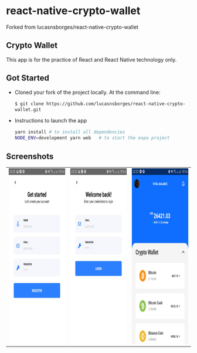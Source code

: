 # react-native-crypto-wallet
Forked from lucasnsborges/react-native-crypto-wallet

## Crypto Wallet
This app is for the practice of React and React Native technology only.

## Got Started

- Cloned your fork of the project locally. At the command line:
    ```
    $ git clone https://github.com/lucasnsborges/react-native-crypto-wallet.git
    ```
- Instructions to launch the app
    ```bash
    yarn install # to install all dependencies
    NODE_ENV=development yarn web   # to start the expo project
    ```

## Screenshots

<table>
  <tr>
    <td><img src="./screenshots/1_Screenshot_20191016-232259_Expo.jpg" height = "480" width="270"></td>
    <td><img src="./screenshots/2_Screenshot_20191016-232254_Expo.jpg" height = "480" width="270"></td>
    <td><img src="./screenshots/3_Screenshot_20191016-232217_Expo.jpg" height = "480" width="270"></td>
  </tr>
</table>